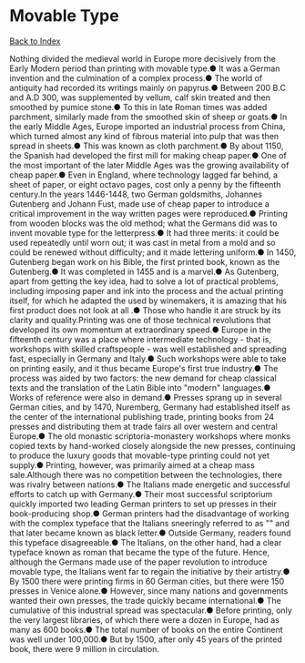 # Movable Type
[Back to Index](https://github.com/windows10010/tpoExtractor/blob/master/README.md)

Nothing divided the medieval world in Europe more decisively from the Early Modern period than printing with movable type.● It was a German invention and the culmination of a complex process.● The world of antiquity had recorded its writings mainly on papyrus.● Between 200 B.C and A.D 300, was supplemented by vellum, calf skin treated and then smoothed by pumice stone.● To this in late Roman times was added parchment, similarly made from the smoothed skin of sheep or goats.● In the early Middle Ages, Europe imported an industrial process from China, which turned almost any kind of fibrous material into pulp that was then spread in sheets.● This was known as cloth parchment.● By about 1150, the Spanish had developed the first mill for making cheap paper.● One of the most important of the later Middle Ages was the growing availability of cheap paper.● Even in England, where technology lagged far behind, a sheet of paper, or eight octavo pages, cost only a penny by the fifteenth century.In the years 1446-1448, two German goldsmiths, Johannes Gutenberg and Johann Fust, made use of cheap paper to introduce a critical improvement in the way written pages were reproduced.● Printing from wooden blocks was the old method; what the Germans did was to invent movable type for the letterpress.● It had three merits: it could be used repeatedly until worn out; it was cast in metal from a mold and so could be renewed without difficulty; and it made lettering uniform.● In 1450, Gutenberg began work on his Bible, the first printed book, known as the Gutenberg.● It was completed in 1455 and is a marvel.● As Gutenberg, apart from getting the key idea, had to solve a lot of practical problems, including imposing paper and ink into the process and the actual printing itself, for which he adapted the used by winemakers, it is amazing that his first product does not look at all .● Those who handle it are struck by its clarity and quality.Printing was one of those technical revolutions that developed its own momentum at extraordinary speed.● Europe in the fifteenth century was a place where intermediate technology - that is, workshops with skilled craftspeople - was well established and spreading fast, especially in Germany and Italy.● Such workshops were able to take on printing easily, and it thus became Europe's first true industry.● The process was aided by two factors: the new demand for cheap classical texts and the translation of the Latin Bible into "modern" languages.● Works of reference were also in demand.● Presses sprang up in several German cities, and by 1470, Nuremberg, Germany had established itself as the center of the international publishing trade, printing books from 24 presses and distributing them at trade fairs all over western and central Europe.● The old monastic scriptoria-monastery workshops where monks copied texts by hand-worked closely alongside the new presses, continuing to produce the luxury goods that movable-type printing could not yet supply.● Printing, however, was primarily aimed at a cheap mass sale.Although there was no competition between the technologies, there was rivalry between nations.● The Italians made energetic and successful efforts to catch up with Germany.● Their most successful scriptorium quickly imported two leading German printers to set up presses in their book-producing shop.● German printers had the disadvantage of working with the complex typeface that the Italians sneeringly referred to as "" and that later became known as black letter.● Outside Germany, readers found this typeface disagreeable.● The Italians, on the other hand, had a clear typeface known as roman that became the type of the future. Hence, although the Germans made use of the paper revolution to introduce movable type, the Italians went far to regain the initiative by their artistry.● By 1500 there were printing firms in 60 German cities, but there were 150 presses in Venice alone.● However, since many nations and governments wanted their own presses, the trade quickly became international.● The cumulative of this industrial spread was spectacular.● Before printing, only the very largest libraries, of which there were a dozen in Europe, had as many as 600 books.● The total number of books on the entire Continent was well under 100,000.● But by 1500, after only 45 years of the printed book, there were 9 million in circulation.